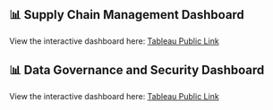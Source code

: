 ## 📊 Supply Chain Management Dashboard
View the interactive dashboard here: [Tableau Public Link](https://public.tableau.com/views/SupplyChainDashboard_17554146489680/Dashboard1?:language=en-US&:sid=&:redirect=auth&:display_count=n&:origin=viz_share_link)

## 📊 Data Governance and Security Dashboard
View the interactive dashboard here: [Tableau Public Link](https://public.tableau.com/views/ESGdata/ESGbyCountry?:language=en-US&:sid=&:redirect=auth&:display_count=n&:origin=viz_share_link)

